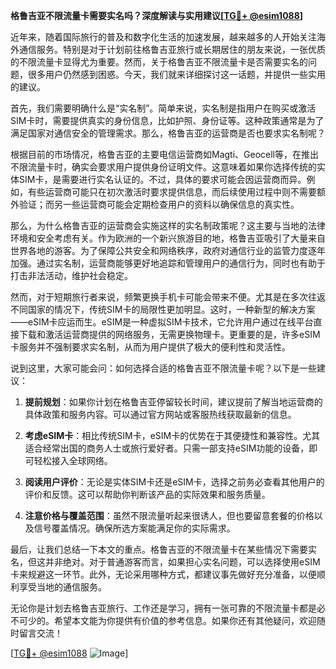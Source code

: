 **格鲁吉亚不限流量卡需要实名吗？深度解读与实用建议[[TG💪+ @esim1088](https://t.me/s/esim1088)]**

近年来，随着国际旅行的普及和数字化生活的加速发展，越来越多的人开始关注海外通信服务。特别是对于计划前往格鲁吉亚旅行或长期居住的朋友来说，一张优质的不限流量卡显得尤为重要。然而，关于格鲁吉亚不限流量卡是否需要实名的问题，很多用户仍然感到困惑。今天，我们就来详细探讨这一话题，并提供一些实用的建议。

首先，我们需要明确什么是“实名制”。简单来说，实名制是指用户在购买或激活SIM卡时，需要提供真实的身份信息，比如护照、身份证等。这种政策通常是为了满足国家对通信安全的管理需求。那么，格鲁吉亚的运营商是否也要求实名制呢？

根据目前的市场情况，格鲁吉亚的主要电信运营商如Magti、Geocell等，在推出不限流量卡时，确实会要求用户提供身份证明文件。这意味着如果你选择传统的实体SIM卡，是需要进行实名认证的。不过，具体的要求可能会因运营商而异。例如，有些运营商可能只在初次激活时要求提供信息，而后续使用过程中则不需要额外验证；而另一些运营商可能会定期检查用户的资料以确保信息的真实性。

那么，为什么格鲁吉亚的运营商会实施这样的实名制政策呢？这主要与当地的法律环境和安全考虑有关。作为欧洲的一个新兴旅游目的地，格鲁吉亚吸引了大量来自世界各地的游客。为了保障公共安全和网络秩序，政府对通信行业的监管力度逐年加强。通过实名制，运营商能够更好地追踪和管理用户的通信行为，同时也有助于打击非法活动，维护社会稳定。

然而，对于短期旅行者来说，频繁更换手机卡可能会带来不便。尤其是在多次往返不同国家的情况下，传统SIM卡的局限性更加明显。这时，一种新型的解决方案——eSIM卡应运而生。eSIM是一种虚拟SIM卡技术，它允许用户通过在线平台直接下载和激活运营商提供的网络服务，无需更换物理卡。更重要的是，许多eSIM卡服务并不强制要求实名制，从而为用户提供了极大的便利性和灵活性。

说到这里，大家可能会问：如何选择合适的格鲁吉亚不限流量卡呢？以下是一些建议：

1. **提前规划**：如果你计划在格鲁吉亚停留较长时间，建议提前了解当地运营商的具体政策和服务内容。可以通过官方网站或客服热线获取最新的信息。

2. **考虑eSIM卡**：相比传统SIM卡，eSIM卡的优势在于其便捷性和兼容性。尤其适合经常出国的商务人士或旅行爱好者。只需一部支持eSIM功能的设备，即可轻松接入全球网络。

3. **阅读用户评价**：无论是实体SIM卡还是eSIM卡，选择之前务必查看其他用户的评价和反馈。这可以帮助你判断该产品的实际效果和服务质量。

4. **注意价格与覆盖范围**：虽然不限流量听起来很诱人，但也要留意套餐的价格以及信号覆盖情况。确保所选方案能满足你的实际需求。

最后，让我们总结一下本文的重点。格鲁吉亚的不限流量卡在某些情况下需要实名，但这并非绝对。对于普通游客而言，如果担心实名问题，可以选择使用eSIM卡来规避这一环节。此外，无论采用哪种方式，都建议事先做好充分准备，以便顺利享受当地的通信服务。

无论你是计划去格鲁吉亚旅行、工作还是学习，拥有一张可靠的不限流量卡都是必不可少的。希望本文能为你提供有价值的参考信息。如果你还有其他疑问，欢迎随时留言交流！

[[TG💪+ @esim1088](https://t.me/s/esim1088) ![Image](https://i.postimg.cc/4NQfJmqS/Snipaste-2025-05-13-00-14-12.png)]